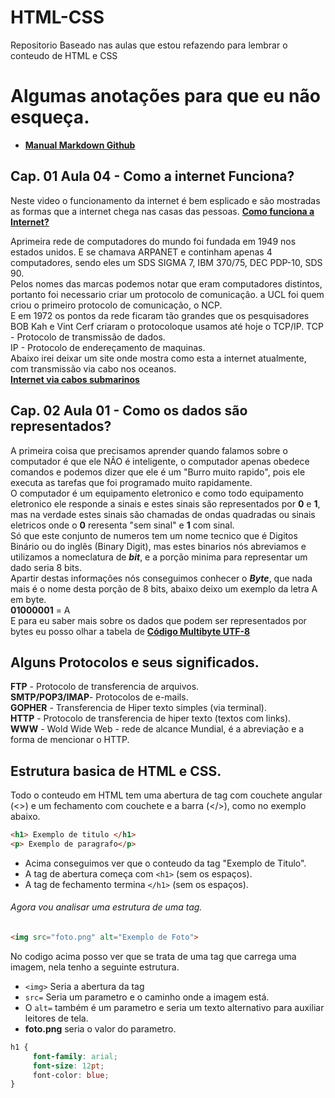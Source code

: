 # HTML-CSS
 Repositorio Baseado nas aulas que estou refazendo para lembrar o conteudo de HTML e CSS

# Algumas anotações para que eu não esqueça.
- [**Manual Markdown Github**](https://docs.github.com/pt/get-started/writing-on-github/getting-started-with-writing-and-formatting-on-github/basic-writing-and-formatting-syntax)
## Cap. 01 Aula 04 - Como a internet Funciona?

Neste video o funcionamento da internet é bem esplicado e são mostradas as formas que a internet chega nas casas das pessoas.
[**Como funciona a Internet?**](https://www.youtube.com/watch?v=TNQsmPf24go)<br>

Aprimeira rede de computadores do mundo foi fundada em 1949 nos estados unidos. E se chamava ARPANET e continham apenas 4 computadores, sendo eles um SDS SIGMA 7, IBM 370/75, DEC PDP-10, SDS 90.<br>
Pelos nomes das marcas podemos notar que eram computadores distintos, portanto foi necessario criar um protocolo de comunicação.
a UCL foi quem criou o primeiro protocolo de comunicação, o NCP.<br>
E em 1972 os pontos da rede ficaram tão grandes que os pesquisadores BOB Kah e Vint Cerf criaram o protocoloque usamos até hoje o TCP/IP.
TCP - Protocolo de transmissão de dados.<br>
IP - Protocolo de endereçamento de maquinas.<br>
Abaixo irei deixar um site onde mostra como esta a internet atualmente, com transmissão via cabo nos oceanos.<br>
[**Internet via cabos submarinos**](https://www.submarinecablemap.com)


## Cap. 02 Aula 01 - Como os dados são representados?
A primeira coisa que precisamos aprender quando falamos sobre o computador é que ele NÃO é inteligente, o computador apenas obedece comandos e podemos dizer que ele é um "Burro muito rapido", pois ele executa as tarefas que foi programado muito rapidamente.<br>
O computador é um equipamento eletronico e como todo equipamento eletronico ele responde a sinais e estes sinais são representados por **0** e **1**, mas na verdade estes sinais são chamadas de ondas quadradas ou sinais eletricos onde o **0** reresenta "sem sinal" e **1** com sinal.<br>
Só que este conjunto de numeros tem um nome tecnico que é Digitos Binário ou do inglês (Binary Digit), mas estes binarios nós abreviamos e utilizamos a nomeclatura de ***bit***, e a porção minima para representar um dado seria 8 bits.<br>
Apartir destas informações nós conseguimos conhecer o ***Byte***, que nada mais é o nome desta porção de 8 bits, abaixo deixo um exemplo da letra A em byte.<br>
**01000001** = A<br>
E para eu saber mais sobre os dados que podem ser representados por bytes eu posso olhar a tabela de [**Código Multibyte UTF-8**](https://www.ibm.com/docs/pt-br/aix/7.3?topic=8-utf-ucs-transformation-format)<br>




## Alguns Protocolos e seus significados.
**FTP** - Protocolo de transferencia de arquivos.<br>
**SMTP/POP3/IMAP**- Protocolos de e-mails.<br>
**GOPHER** - Transferencia de Hiper texto simples (via terminal).<br>
**HTTP** - Protocolo de transferencia de hiper texto (textos com links).<br>
**WWW** - Wold Wide Web - rede de alcance Mundial, é a abreviação e a forma de mencionar o HTTP.<br>


## Estrutura basica de HTML e CSS.
Todo o conteudo em HTML tem uma abertura de tag com couchete angular (<>) e um fechamento com couchete e a barra (</>), como no exemplo abaixo.

~~~html
<h1> Exemplo de titulo </h1>
<p> Exemplo de paragrafo</p>
~~~

- Acima conseguimos ver que o conteudo da tag "Exemplo de Titulo".
- A tag de abertura começa com ```<h1>``` (sem os espaços).
- A tag de fechamento termina ```</h1>``` (sem os espaços).


###### Agora vou analisar uma estrutura de uma tag.
~~~html
<img src="foto.png" alt="Exemplo de Foto">
~~~

No codigo acima posso ver que se trata de uma tag que carrega uma imagem, nela tenho a seguinte estrutura.
- ```<img>``` Seria a abertura da tag
- ```src=``` Seria um parametro e o caminho onde a imagem está.
- O ```alt=``` também é um parametro e seria um texto alternativo para auxiliar leitores de tela.
- **foto.png** seria o valor do parametro.

~~~css
h1 {
	 font-family: arial;
	 font-size: 12pt;
	 font-color: blue;
}
~~~

